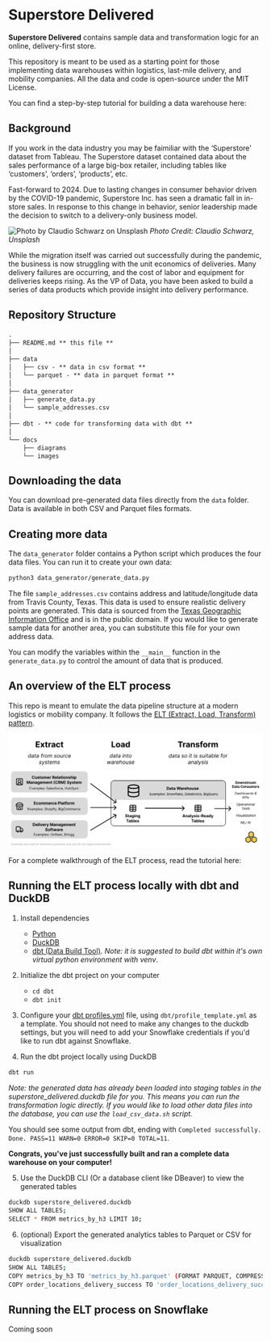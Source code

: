 # Superstore Delivered

**Superstore Delivered** contains sample data and transformation logic for an online, delivery-first store.

This repository is meant to be used as a starting point for those implementing data warehouses within logistics, last-mile delivery, and mobility companies. All the data and code is open-source under the MIT License. 

You can find a step-by-step tutorial for building a data warehouse here: 

## Background 

If you work in the data industry you may be faimiliar with the ‘Superstore’ dataset from Tableau. The Superstore dataset contained data about the sales performance of a large big-box retailer, including tables like ‘customers’, ‘orders’, ‘products’, etc.

Fast-forward to 2024. Due to lasting changes in consumer behavior driven by the COVID-19 pandemic, Superstore Inc. has seen a dramatic fall in in-store sales. In response to this change in behavior, senior leadership made the decision to switch to a delivery-only business model. 

![Photo by Claudio Schwarz on Unsplash](docs/images/claudio-schwarz-q8kR_ie6WnI-unsplash.jpg)
_Photo Credit: Claudio Schwarz, Unsplash_

While the migration itself was carried out successfully during the pandemic, the business is now struggling with the unit economics of deliveries. Many delivery failures are occurring, and the cost of labor and equipment for deliveries keeps rising. As the VP of Data, you have been asked to build a series of data products which provide insight into delivery performance.

## Repository Structure
```
.
├── README.md ** this file **
│
├── data
│   ├── csv - ** data in csv format **
│   └── parquet - ** data in parquet format **
│
├── data_generator
│   ├── generate_data.py
│   └── sample_addresses.csv
│
├── dbt - ** code for transforming data with dbt ** 
│
└── docs
    ├── diagrams
    └── images
```

## Downloading the data
You can download pre-generated data files directly from the `data` folder. Data is available in both CSV and Parquet files formats.

## Creating more data
The `data_generator` folder contains a Python script which produces the four data files. You can run it to create your own data:
```sh
python3 data_generator/generate_data.py
```

The file `sample_addresses.csv` contains address and latitude/longitude data from Travis County, Texas. This data is used to ensure realistic delivery points are generated. This data is sourced from the [Texas Geographic Information Office](https://tnris.org/stratmap/address-points.html) and is in the public domain. If you would like to generate sample data for another area, you can substitute this file for your own address data.

You can modify the variables within the `__main__` function in the `generate_data.py` to control the amount of data that is produced. 

## An overview of the ELT process
This repo is meant to emulate the data pipeline structure at a modern logistics or mobility company. It follows the [ELT (Extract, Load, Transform) pattern](https://www.ibm.com/topics/elt).

![Diagram of the extract, load, transform process](docs/images/elt_process.svg)

For a complete walkthrough of the ELT process, read the tutorial here: 

## Running the ELT process locally with dbt and DuckDB
1. Install dependencies
    - [Python](https://www.python.org/downloads/)
    - [DuckDB](https://duckdb.org/)
    - [dbt (Data Build Tool)](https://docs.getdbt.com/docs/core/installation-overview). _Note: it is suggested to build dbt within it's own virtual python environment with venv_.

2. Initialize the dbt project on your computer
    - `cd dbt`
    - `dbt init`

3. Configure your [dbt profiles.yml](https://docs.getdbt.com/docs/core/connect-data-platform/connection-profiles) file, using `dbt/profile_template.yml` as a template. You should not need to make any changes to the duckdb settings, but you will need to add your Snowflake credentials if you'd like to run dbt against Snowflake.

4. Run the dbt project locally using DuckDB
```sh
dbt run
```
_Note: the generated data has already been loaded into staging tables in the superstore_delivered.duckdb file for you. This means you can run the transformation logic directly. If you would like to load other data files into the database, you can use the `load_csv_data.sh` script._

You should see some output from dbt, ending with `Completed successfully. Done. PASS=11 WARN=0 ERROR=0 SKIP=0 TOTAL=11`.

**Congrats, you've just successfully built and ran a complete data warehouse on your computer!** 

5. Use the DuckDB CLI (Or a database client like DBeaver) to view the generated tables
```sh
duckdb superstore_delivered.duckdb
SHOW ALL TABLES;
SELECT * FROM metrics_by_h3 LIMIT 10;
```

6. (optional) Export the generated analytics tables to Parquet or CSV for visualization 
```sh
duckdb superstore_delivered.duckdb
SHOW ALL TABLES;
COPY metrics_by_h3 TO 'metrics_by_h3.parquet' (FORMAT PARQUET, COMPRESSION ZSTD); # compression can reduce file size significantly
COPY order_locations_delivery_success TO 'order_locations_delivery_success.csv' (HEADER, DELIMITER ',');
```

## Running the ELT process on Snowflake
Coming soon
